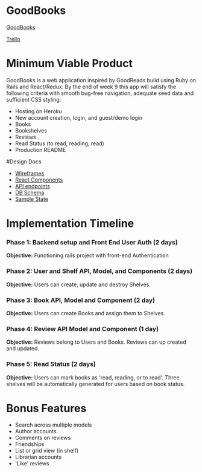 # GoodBooks

<a href="http://goodbooks.heroku.com">GoodBooks</a>

<a href="https://trello.com/b/FvmP9TKS">Trello</a>

# Minimum Viable Product
GoodBooks is a web application inspired by GoodReads build using Ruby on Rails and React/Redux.
By the end of week 9 this app will satisfy the following criteria with smooth bug-free navigation, adequate seed data
and sufficient CSS styling:

* Hosting on Heroku
* New account creation, login, and guest/demo login
* Books
* Bookshelves
* Reviews
* Read Status (to read, reading, read)
* Production README

#Design Docs
* <a href="https://github.com/mikeroess/full_stack_proposal/blob/master/wireframes">Wireframes</a>
* <a href="https://github.com/mikeroess/full_stack_proposal/blob/master/component-hierarchy.md">React Components</a>
* <a href="#">API endpoints</a>
* <a href="https://github.com/mikeroess/full_stack_proposal/blob/master/Schema.pdf">DB Schema</a>
* <a href="https://github.com/mikeroess/full_stack_proposal/blob/master/api-endpoints.md">Sample State</a>

# Implementation Timeline
### Phase 1: Backend setup and Front End User Auth (2 days)

  **Objective:** Functioning rails project with front-end Authentication

### Phase 2: User and Shelf API, Model, and Components  (2 days)

  **Objective:** Users can create, update and destroy Shelves.

### Phase 3: Book API, Model and Component (2 day)

  **Objective:** Users can create Books and assign them to Shelves.  

### Phase 4: Review API Model and Component (1 day)

  **Objective:** Reviews belong to Users and Books.  Reviews can up created and updated.

### Phase 5: Read Status (2 days)

  **Objective:** Users can mark books as 'read, reading, or to read'. Three shelves will be automatically generated for users based on book status.


# Bonus Features
* Search across multiple models
* Author accounts
* Comments on reviews
* Friendships
* List or grid view (in shelf)
* Librarian accounts
* 'Like' reviews
